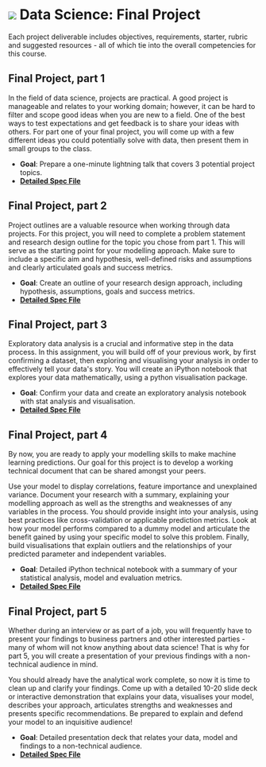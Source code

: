 # ![](https://ga-dash.s3.amazonaws.com/production/assets/logo-9f88ae6c9c3871690e33280fcf557f33.png) Data Science: Final Project

Each project deliverable includes objectives, requirements, starter, rubric and suggested resources - all of which tie into the overall competencies for this course.

## **Final Project, part 1**

In the field of data science, projects are practical. A good project is manageable and relates to your working domain; however, it can be hard to filter and scope good ideas when you are new to a field. One of the best ways to test expectations and get feedback is to share your ideas with others. For part one of your final project, you will come up with a few different ideas you could potentially solve with data, then present them in small groups to the class.

- **Goal**: Prepare a one-minute lightning talk that covers 3 potential project topics.
- **[Detailed Spec File](./part-01/README.md)**

## **Final Project, part 2**

Project outlines are a valuable resource when working through data projects. For this project, you will need to complete a problem statement and research design outline for the topic you chose from part 1. This will serve as the starting point for your modelling approach. Make sure to include a specific aim and hypothesis, well-defined risks and assumptions and clearly articulated goals and success metrics.

- **Goal**: Create an outline of your research design approach, including hypothesis, assumptions, goals and success metrics.
- **[Detailed Spec File](./part-02/README.md)**

## **Final Project, part 3**

Exploratory data analysis is a crucial and informative step in the data process. In this assignment, you will build off of your previous work, by first confirming a dataset, then exploring and visualising your analysis in order to effectively tell your data's story. You will create an iPython notebook that explores your data mathematically, using a python visualisation package.

- **Goal**: Confirm your data and create an exploratory analysis notebook with stat analysis and visualisation.
- **[Detailed Spec File](./part-03/README.md)**

## **Final Project, part 4**

By now, you are ready to apply your modelling skills to make machine learning predictions. Our goal for this project is to develop a working technical document that can be shared amongst your peers.

Use your model to display correlations, feature importance and unexplained variance. Document your research with a summary, explaining your modelling approach as well as the strengths and weaknesses of any variables in the process. You should provide insight into your analysis, using best practices like cross-validation or applicable prediction metrics. Look at how your model performs compared to a dummy model and articulate the benefit gained by using your specific model to solve this problem. Finally, build visualisations that explain outliers and the relationships of your predicted parameter and independent variables.

- **Goal**: Detailed iPython technical notebook with a summary of your statistical analysis, model and evaluation metrics.
- **[Detailed Spec File](./part-04/README.md)**

## **Final Project, part 5**

Whether during an interview or as part of a job, you will frequently have to present your findings to business partners and other interested parties - many of whom will not know anything about data science! That is why for part 5, you will create a presentation of your previous findings with a non-technical audience in mind.

You should already have the analytical work complete, so now it is time to clean up and clarify your findings. Come up with a detailed 10-20 slide deck or interactive demonstration that explains your data, visualises your model, describes your approach, articulates strengths and weaknesses and presents specific recommendations. Be prepared to explain and defend your model to an inquisitive audience!

- **Goal**: Detailed presentation deck that relates your data, model and findings to a non-technical audience.
- **[Detailed Spec File](./part-05/README.md)**